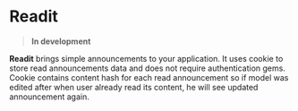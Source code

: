 # Readit

> **In development**

**Readit** brings simple announcements to your application. It uses cookie to store read announcements data and does not require authentication gems. Cookie contains content hash for each read announcement so if model was edited after when user already read its content, he will see updated announcement again.